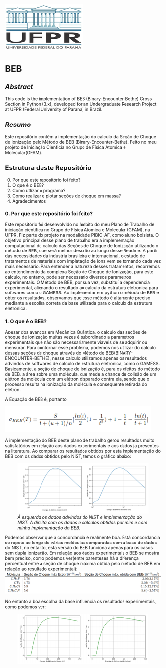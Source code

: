 <img src="Imagens_Repositorio/UFPR.jpg" height=150 width=250>

# BEB
## *Abstract*
  This code is the implementation of BEB (Binary-Encounter-Bethe) Cross Section in Python (3.x), developed for an Undergraduate Research Project at UFPR (Federal University of Parana) in Brazil. 

## *Resumo*
  Este repositório contém a implementação do calculo da Seção de Choque de Ionização pelo Método de BEB (Binary-Encounter-Bethe). Feito no meu projeto de Iniciação Cienficia no Grupo de Física Atomica e Molecular(GFAM).
  
## Estrutura deste Repositório

0. Por que este repositório foi feito?
1. O que é o BEB?
2. Como utlizar o programa?
3. Como realizar e plotar seções de choque em massa?
4. Agradecimentos

### 0. Por que este repositório foi feito?

  Este repositório foi desenvolvido no âmbito do meu Plano de Trabalho de iniciação cientifica no Grupo de Física Atomica e Molecular (GFAM), na UFPR. Fiz parte do projeto na modalidade PIBIC-AF, como aluno bolsista. O objetivo principal desse plano de trabalho era a implementação computacional do calculo das Seções de Choque de Ionização utilizando o método de BEB, que será melhor descrito ao longo desse Readme.
  A partir das necessidades da industria brasileira e internacional, o estudo de tratamentos de materiais
com implatação de íons vem se tornando cada vez mais necessario. Para entender a natureza desses tratamentos, recorremos ao entendimento da complexa Seção de Choque de Ionização, para este
calculo, no entanto, pode ser necessario diversos parametros experimentais. O Método de BEB, por
sua vez, substituí a dependencia experimental, alienando o resultado ao calculo da estrutura eletronica
para softwares como o GAMESS. Ao implementar em python o método de BEB e obter os resultados,
observamos que esse método é altamente preciso mediante a escolha correta da base utilizada para
o calculo da estrutura eletronica.
### 1. O que é o BEB?
Apesar dos avanços em Mecânica Quântica, o calculo das seções de choque de ionização muitas
vezes é subordinado a parametros experimentais que não são necessariamente viaveis de se adquirir
ou mensurar. Para contornar esse problema, podemos nos utilizar do calculo dessas seções de choque
através do Método de BEB(BINARY-ENCOUNTER-BETHE), nesse calculo utilizamos apenas os resultados advindos de softwares de calculo de estrutura eletronica, como o GAMESS. Basicamente, a seção de choque de ionização é, para os efeitos do método de BEB, a área sobre uma molécula, que mede a chance de colisão de um elétron da molécula com um elétron disparado contra ela, sendo que o processo resulta na ionização da molécula e consequente retirada do elétron.

A Equação de BEB é, portanto

<img src="Imagens_Repositorio/beb.png">

A implementação do BEB deste plano de trabalho gerou resultados muito satisfatórios em relação aos dados experimentais e aos dados ja presentes na literatura. Ao comparar os resultados obtidos por esta implementação do BEB com os dados obtidos pelo NIST, temos o gráfico abaixo:
<figure>
  <img src="Imagens_Repositorio/Grafico1.png">
  <figcaption><i>À esquerda os dados advindos do NIST e implementação do NIST. À direita com os dados e calculos obtidos por mim e com minha implementação do BEB.</i></figcaption>
</figure>

  Podemos observar que a concordancia é realmente boa. Está concordancia se repete ao longo de várias moléculas comparadas com a base de dados do NIST, no entanto, esta versão do BEB funciona apenas para os casos sem dupla ionização.
  Em relação aos dados experimentais o BEB se mostra bem preciso, como podemos ver(entre parenteses há a diferença percentual entre a seção de choque máxima obtida pelo método de BEB em relação ao resultado experimental):
 <img src="Imagens_Repositorio/comparacao.png">

No entanto a boa escolha da base influencia os resultados experimentais, como podemos ver:
<figure>
  <img src="Imagens_Repositorio/graficos.png">
</figure>
